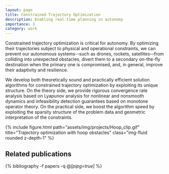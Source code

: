 ```yaml
---
layout: page
title: Constrained Trajectory Optimization 
description: Enabling real-time planning in autonomy
importance: 3
category: work
---
```


Constrained trajectory optimization is critical for autonomy. By optimizing their trajectories subject to physical and operational constraints, we can prevent our autonomous systems--such as drones, rockets, satellites--from colliding into unexpected obstacles, divert them to a secondary on-the-fly destination when the primary one is compromised, and, in general, improve their adaptivity and resilience.

We develop both theoretically sound and practically efficient solution algorithms for constrained trajectory optimization by exploiting its unique structure. On the theory side, we provide rigorous convergence rate analysis based on Lyapunov analysis for nonlinear and nonsmooth dynamics and infeasibility detection guarantees based on monotone operator theory. On the practical side, we boost the algorithm speed by exploiting the sparsity structure of the problem data and geometric interpretation of the constraints. 

<div class="row" style="justify-content: center; align-content: center;">
    <div class="col-md-12 mt-3 mt-md-0">
        {% include figure.html path="assets/img/projects/Hoop_clip.gif" title="Trajectory optimization with hoop obstacles" class="img-fluid rounded z-depth-1" %}
    </div>
</div>

<div class="publications">
<h2>Related publications</h2>  
  
{% bibliography -f papers -q @*[pipg=true]* %}
</div>
